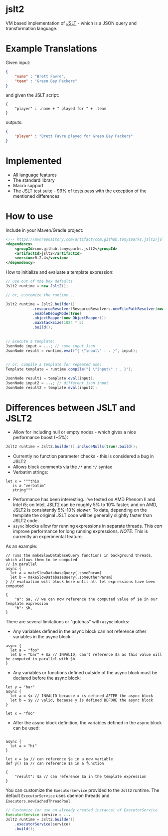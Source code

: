 # jslt2
VM based implementation of [JSLT](https://github.com/schibsted/jslt) - which is a JSON query and transformation language.

# Example Translations

Given input:

```json
{
	"name" : "Brett Favre",
	"team" : "Green Bay Packers"
}
```
and given the JSLT script:

```
{
	"player" : .name + " played for " + .team
}
```
outputs:

```json
{
	"player" : "Brett Favre played for Green Bay Packers"
}
```

# Implemented
* All language features 
* The standard library 
* Macro support
* The JSLT test suite - 99% of tests pass with the exception of the mentioned differences 


# How to use


Include in your Maven/Gradle project:

```xml
<!-- https://mvnrepository.com/artifact/com.github.tonysparks.jslt2/jslt2 -->
<dependency>
    <groupId>com.github.tonysparks.jslt2</groupId>
    <artifactId>jslt2</artifactId>
    <version>0.2.4</version>
</dependency>
```

How to initialize and evaluate a template expression:

```java
// use out of the box defaults
Jslt2 runtime = new Jslt2(); 

// or, customize the runtime...

Jslt2 runtime = Jslt2.builder()
            .resourceResolver(ResourceResolvers.newFilePathResolver(new File("./examples")))
            .enableDebugMode(true)
            .objectMapper(new ObjectMapper())
            .maxStackSize(1024 * 5)
            .build();
            
            
// Execute a template:
JsonNode input = ...; // some input Json
JsonNode result = runtime.eval("{ \"input\" : . }", input);
            
            
// or, compile a template for repeated use:
Template template = runtime.compile("{ \"input\" : . }");

JsonNode result1 = template.eval(input);
JsonNode input2 = ...; // different json input
JsonNode result2 = template.eval(input2);

```



# Differences between JSLT and JSLT2
* Allow for including null or empty nodes - which gives a nice performance boost (~5%):
```java
Jslt2 runtime = Jslt2.builder().includeNulls(true).build();
```
* Currently no function parameter checks - this is considered a bug in JSLT2 
* Allows block comments via the `/*` and `*/` syntax 
* Verbatim strings: 

```
let x = """this
   is a "verbatim"
   string"""
```

* Performance has been interesting.  I've tested on AMD Phenom II and Intel i5; on Intel, JSLT2 can be roughly 5% to 10% faster; and on AMD, JSLT2 is consistently 5%-10% *slower*.  To date, depending on the template the original JSLT code will be generally slightly faster than JSLT2 code.
* `async` blocks allow for running expressions in separate threads.  This *can* improve performance for long running expressions.
*NOTE*: This is currently an experimental feature.  

As an example:

```
// runs the makeSlowDatabaseQuery functions in background threads, which allows them to be computed
// in parallel 
async {
  let a = makeSlowDatabaseQuery(.someParam)     
  let b = makeSlowDatabaseQuery(.someOtherParam)
} // evaluation will block here until all let expressions have been computed

{
	"a": $a, // we can now reference the computed value of $a in our template expression
	"b": $b,
}

```

There are several limitations or "gotchas" with `async` blocks:

   * Any variables defined in the async block can not reference other variables in the async block:

```
async {
  let a = "foo"     
  let b = "bar" + $a // INVALID, can't reference $a as this value will be computed in parallel with $b
}

```

   * Any variables or functions defined outside of the async block must be declared before the async block:

```
let y = "bar"
async {
  let a = $x // INVALID because x is defined AFTER the async block
  let b = $y // valid, because y is defined BEFORE the async block  
}

let x = "foo"

```

   * After the async block definition, the variables defined in the async block can be used:

```

async {
  let a = "hi"  
}

let x = $a // can reference $a in a new variable
def y() $a // can reference $a in a function

{
	"result": $a // can reference $a in the template expression
}

```


You can customize the `ExecutorService` provided to the `Jslt2` runtime.  The default `ExecutorService` uses daemon threads and `Executors.newCachedThreadPool`.

```java
// Customize (or use an already created instance) of ExecutorService
ExecutorService service = ...
Jslt2 runtime = Jslt2.builder()
    .executorService(service)    
    .build();
```
